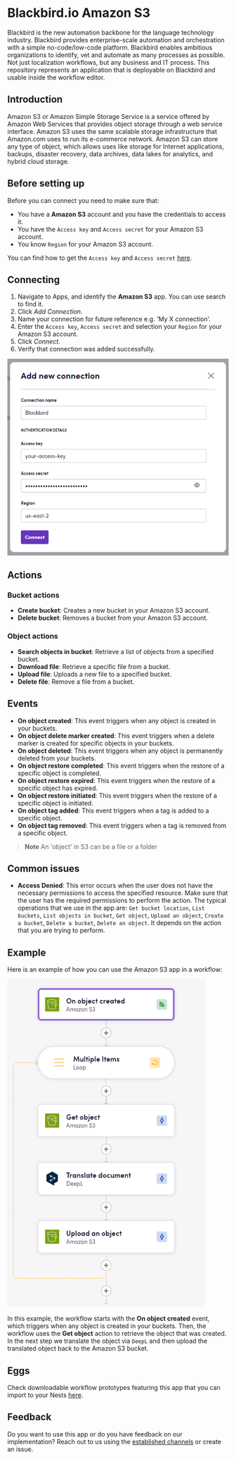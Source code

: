 # Blackbird.io Amazon S3

Blackbird is the new automation backbone for the language technology industry. Blackbird provides enterprise-scale automation and orchestration with a simple no-code/low-code platform. Blackbird enables ambitious organizations to identify, vet and automate as many processes as possible. Not just localization workflows, but any business and IT process. This repository represents an application that is deployable on Blackbird and usable inside the workflow editor.

## Introduction

<!-- begin docs -->

Amazon S3 or Amazon Simple Storage Service is a service offered by Amazon Web Services that provides object storage through a web service interface. Amazon S3 uses the same scalable storage infrastructure that Amazon.com uses to run its e-commerce network. Amazon S3 can store any type of object, which allows uses like storage for Internet applications, backups, disaster recovery, data archives, data lakes for analytics, and hybrid cloud storage.

## Before setting up

Before you can connect you need to make sure that:

- You have a **Amazon S3** account and you have the credentials to access it.
- You have the `Access key` and `Access secret` for your Amazon S3 account.
- You know `Region` for your Amazon S3 account.

You can find how to get the `Access key` and `Access secret` [here](https://support.promax.com/knowledge/amazon-s3).

## Connecting

1. Navigate to Apps, and identify the **Amazon S3** app. You can use search to find it.
2. Click _Add Connection_.
3. Name your connection for future reference e.g. 'My X connection'.
4. Enter the `Access key`, `Access secret` and selection your `Region` for your Amazon S3 account.
5. Click _Connect_.
6. Verify that connection was added successfully.

![connection](image/README/connection.png)

## Actions

### Bucket actions

- **Create bucket**: Creates a new bucket in your Amazon S3 account.
- **Delete bucket**: Removes a bucket from your Amazon S3 account.

### Object actions

- **Search objects in bucket**: Retrieve a list of objects from a specified bucket. 
- **Download file**: Retrieve a specific file from a bucket.
- **Upload file**: Uploads a new file to a specified bucket.
- **Delete file**: Remove a file from a bucket.

## Events

- **On object created**: This event triggers when any object is created in your buckets.
- **On object delete marker created**: This event triggers when a delete marker is created for specific objects in your buckets.
- **On object deleted**: This event triggers when any object is permanently deleted from your buckets.
- **On object restore completed**: This event triggers when the restore of a specific object is completed.
- **On object restore expired**: This event triggers when the restore of a specific object has expired.
- **On object restore initiated**: This event triggers when the restore of a specific object is initiated.
- **On object tag added**: This event triggers when a tag is added to a specific object.
- **On object tag removed**: This event triggers when a tag is removed from a specific object.

> **Note** An 'object' in S3 can be a file or a folder

## Common issues

- **Access Denied**: This error occurs when the user does not have the necessary permissions to access the specified resource. Make sure that the user has the required permissions to perform the action. The typical operations that we use in the app are: `Get bucket location`, `List buckets`, `List objects in bucket`, `Get object`, `Upload an object`, `Create a bucket`, `Delete a bucket`, `Delete an object`. It depends on the action that you are trying to perform.

## Example

Here is an example of how you can use the Amazon S3 app in a workflow:

![example](image/README/example.png)

In this example, the workflow starts with the **On object created** event, which triggers when any object is created in your buckets. Then, the workflow uses the **Get object** action to retrieve the object that was created. In the next step we translate the object via `DeepL` and then upload the translated object back to the Amazon S3 bucket.

## Eggs

Check downloadable workflow prototypes featuring this app that you can import to your Nests [here](https://docs.blackbird.io/eggs/storage-to-mt/). 

## Feedback

Do you want to use this app or do you have feedback on our implementation? Reach out to us using the [established channels](https://www.blackbird.io/) or create an issue.

<!-- end docs -->
